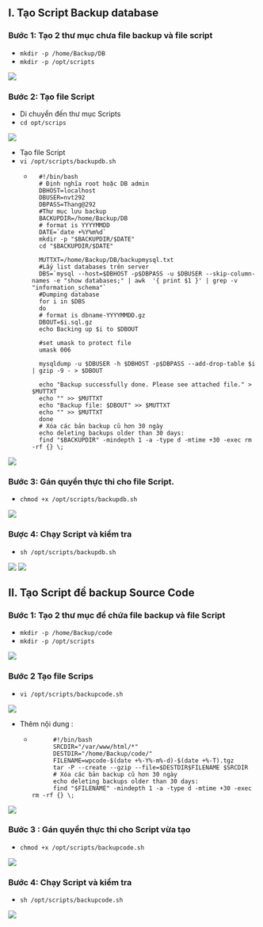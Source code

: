 ## I. Tạo Script Backup database
### Bước 1: Tạo 2 thư mục chưa file backup và file script
- `mkdir -p /home/Backup/DB `
- `mkdir -p /opt/scripts`
<img src="img/bu1.png">

### Bước 2: Tạo file Script
- Di chuyển đến thư mục Scripts
- `cd opt/scrips`
<img src="img/bu2.png">


- Tạo file Script
- `vi /opt/scripts/backupdb.sh`
    + ``` 
        #!/bin/bash
        # Định nghĩa root hoặc DB admin
        DBHOST=localhost
        DBUSER=nvt292
        DBPASS=Thang@292
        #Thư mục lưu backup
        BACKUPDIR=/home/Backup/DB
        # format is YYYYMMDD
        DATE=`date +%Y%m%d`
        mkdir -p "$BACKUPDIR/$DATE"
        cd "$BACKUPDIR/$DATE"

        MUTTXT=/home/Backup/DB/backupmysql.txt
        #Lấy list databases trên server
        DBS=`mysql --host=$DBHOST -p$DBPASS -u $DBUSER --skip-column-names -e "show databases;" | awk  '{ print $1 }' | grep -v "information_schema"`
        #Dumping database
        for i in $DBS
        do
        # format is dbname-YYYYMMDD.gz
        DBOUT=$i.sql.gz
        echo Backing up $i to $DBOUT

        #set umask to protect file
        umask 006

        mysqldump -u $DBUSER -h $DBHOST -p$DBPASS --add-drop-table $i | gzip -9 - > $DBOUT

        echo "Backup successfully done. Please see attached file." > $MUTTXT
        echo "" >> $MUTTXT
        echo "Backup file: $DBOUT" >> $MUTTXT
        echo "" >> $MUTTXT
        done
        # Xóa các bản backup cũ hơn 30 ngày
        echo deleting backups older than 30 days:
        find "$BACKUPDIR" -mindepth 1 -a -type d -mtime +30 -exec rm -rf {} \;

<img src="img/bu3.png">

### Bước 3: Gán quyền thực thi cho file Script.
- `chmod +x /opt/scripts/backupdb.sh`
<img src="img/bu4.png">

### Bược 4: Chạy Script và kiểm tra
- `sh /opt/scripts/backupdb.sh`
<img src="img/bu5.png">
<img src="img/bu6.png">

## II. Tạo Script để backup Source Code

### Bước 1: Tạo 2 thư mục để chứa file backup và file Script
- `mkdir -p /home/Backup/code`
- `mkdir -p /opt/scripts`
<img src="img/co1.png">

### Bước 2 Tạo file Scrips
- `vi /opt/scripts/backupcode.sh`
<img src="img/co2.png">

- Thêm nội dung :
    + ```
            #!/bin/bash
            SRCDIR="/var/www/html/*"
            DESTDIR="/home/Backup/code/"
            FILENAME=wpcode-$(date +%-Y%-m%-d)-$(date +%-T).tgz
            tar -P --create --gzip --file=$DESTDIR$FILENAME $SRCDIR
            # Xóa các bản backup cũ hơn 30 ngày
            echo deleting backups older than 30 days:
            find "$FILENAME" -mindepth 1 -a -type d -mtime +30 -exec rm -rf {} \;

<img src="img/co3.png">

### Bước 3 : Gán quyền thực thi cho Script vừa tạo
- `chmod +x /opt/scripts/backupcode.sh`
<img src="img/co4.png">

### Bước 4: Chạy Script và kiểm tra 
- `sh /opt/scripts/backupcode.sh`
<img src="img/co5.png">

